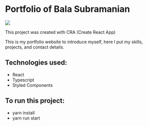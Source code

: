 # Portfolio of Bala Subramanian

<img src ="https://github.com/Balavj-fx/CodeVinayak/blob/5920a79f4c5977332a67caf91125241cf0fc46b5/bala.png" />
 
This project was created with CRA (Create React App)

This is my portfolio website to introduce myself, here I put my skills, projects, and contact details.

## Technologies used:
- React
- Typescript
- Styled Components
 
## To run this project:
- yarn install
- yarn run start
